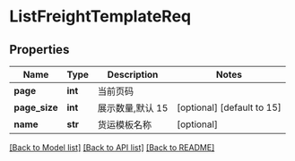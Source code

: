 # ListFreightTemplateReq

## Properties
Name | Type | Description | Notes
------------ | ------------- | ------------- | -------------
**page** | **int** |  当前页码 | 
**page_size** | **int** |  展示数量,默认 15 | [optional] [default to 15]
**name** | **str** |  货运模板名称 | [optional] 

[[Back to Model list]](../README.md#documentation-for-models) [[Back to API list]](../README.md#documentation-for-api-endpoints) [[Back to README]](../README.md)


